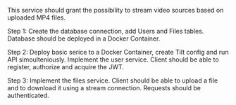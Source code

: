 This service should grant the possibility to stream video sources based on uploaded MP4 files.

Step 1:
Create the database connection, add Users and Files tables.
Database should be deployed in a Docker Container.

Step 2:
Deploy basic serice to a Docker Container, create Tilt config and run API simoulteniously. Implement the user service. Client should be able to register, authorize and acquire the JWT.

Step 3:
Implement the files service. Client should be able to upload a file and to download it using a stream connection. Requests should be authenticated.
